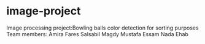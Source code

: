 # image-project
Image processing project:Bowling balls color detection for sorting purposes 
Team members:
Amira Fares
Salsabil Magdy
Mustafa Essam
Nada Ehab
